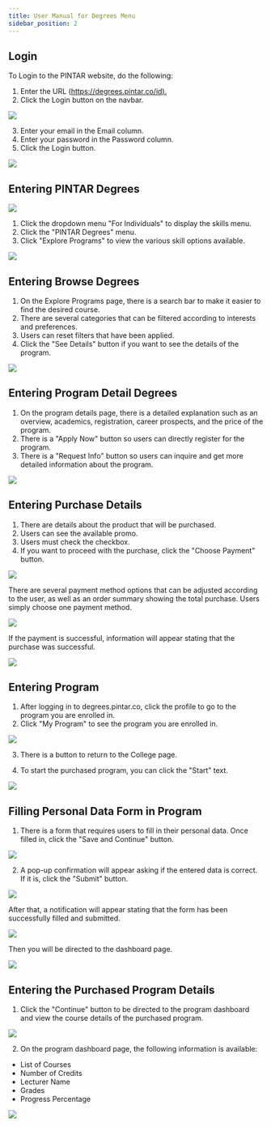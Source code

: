 ```yaml
---
title: User Manual for Degrees Menu
sidebar_position: 2
---
```

## **Login**

To Login to the PINTAR website, do the following:

1. Enter the URL ([https://degrees.pintar.co/id).](https://degrees.pintar.co/id)
2. Click the Login button on the navbar.

![](/img/login_1.png)

3. Enter your email in the Email column.
4. Enter your password in the Password column.
5. Click the Login button.

![](/img/login_1.2.png)

## **Entering PINTAR Degrees**

![](/img/dashboard-degree_eng.png)

1. Click the dropdown menu "For Individuals" to display the skills menu.
2. Click the "PINTAR Degrees" menu.
3. Click "Explore Programs" to view the various skill options available.

![](/img/dashboard-degree_eng2.png)

## **Entering Browse Degrees**

1. On the Explore Programs page, there is a search bar to make it easier to find the desired course.
2. There are several categories that can be filtered according to interests and preferences.
3. Users can reset filters that have been applied.
4. Click the "See Details" button if you want to see the details of the program.

![](/img/degrees-home_eng.png)

## **Entering Program Detail Degrees**

1. On the program details page, there is a detailed explanation such as an overview, academics, registration, career prospects, and the price of the program.
2. There is a "Apply Now" button so users can directly register for the program.
3. There is a "Request Info" button so users can inquire and get more detailed information about the program.

![](/img/degrees-detail_eng.png)

## **Entering Purchase Details**

1. There are details about the product that will be purchased.
2. Users can see the available promo.
3. Users must check the checkbox.
4. If you want to proceed with the purchase, click the "Choose Payment" button.

![](/img/degrees-detailpayment_eng.png)

There are several payment method options that can be adjusted according to the user, as well as an order summary showing the total purchase. Users simply choose one payment method.

![](/img/degrees-payment_id.png)

If the payment is successful, information will appear stating that the purchase was successful.

![](/img/degrees-payment_id.png)

## **Entering Program**

1. After logging in to degrees.pintar.co, click the profile to go to the program you are enrolled in.
2. Click "My Program" to see the program you are enrolled in.

![](/img/my-programs_eng.png)

3. There is a button to return to the College page.

4. To start the purchased program, you can click the "Start" text.

![](/img/dashboard-programsaya_eng.png)

## **Filling Personal Data Form in Program**

1. There is a form that requires users to fill in their personal data. Once filled in, click the "Save and Continue" button.

![](/img/degrees-personaldata_eng.png)

2. A pop-up confirmation will appear asking if the entered data is correct. If it is, click the "Submit" button.

![](/img/degrees-personaldata_eng-3.png)

After that, a notification will appear stating that the form has been successfully filled and submitted.

![](/img/degrees-personaldata_eng-1.png)

Then you will be directed to the dashboard page.

![](/img/degrees-dashboard-detail_eng1.png)

## **Entering the Purchased Program Details**

1. Click the "Continue" button to be directed to the program dashboard and view the course details of the purchased program.

![](/img/degrees-dashboard-detail_eng.png)

2. On the program dashboard page, the following information is available:

* List of Courses
* Number of Credits
* Lecturer Name
* Grades
* Progress Percentage

![](/img/degrees-dashboard_eng.png)
